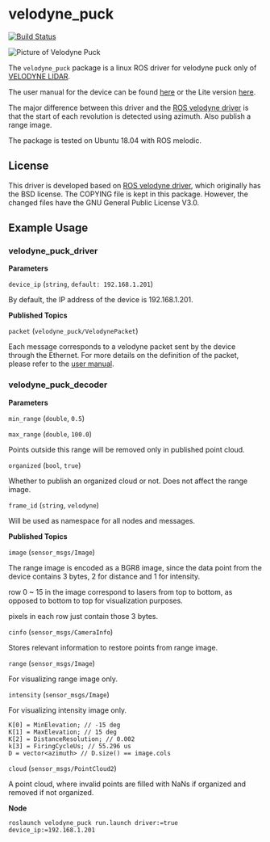 # velodyne_puck

[![Build Status](https://travis-ci.org/KumarRobotics/velodyne_puck.svg?branch=master)](https://travis-ci.org/KumarRobotics/velodyne_puck)

![Picture of Velodyne Puck](http://velodynelidar.com/images/products/vlp-16/puck.png)

The `velodyne_puck` package is a linux ROS driver for velodyne puck only of [VELODYNE LIDAR](http://velodynelidar.com/).

The user manual for the device can be found [here](http://velodynelidar.com/vlp-16.html) or the Lite version [here](http://velodynelidar.com/vlp-16-lite.html).

The major difference between this driver and the [ROS velodyne driver](http://wiki.ros.org/velodyne_driver) is that the start of each revolution is detected using azimuth. Also publish a range image.

The package is tested on Ubuntu 18.04 with ROS melodic.

## License

This driver is developed based on [ROS velodyne driver](http://wiki.ros.org/velodyne_driver), which originally has the BSD license. The COPYING file is kept in this package. However, the changed files have the GNU General Public License V3.0.

## Example Usage

### velodyne_puck_driver

**Parameters**

`device_ip` (`string`, `default: 192.168.1.201`)

By default, the IP address of the device is 192.168.1.201.

**Published Topics**

`packet` (`velodyne_puck/VelodynePacket`)

Each message corresponds to a velodyne packet sent by the device through the Ethernet. For more details on the definition of the packet, please refer to the [user manual](http://velodynelidar.com/docs/manuals/63-9243%20Rev%20B%20User%20Manual%20and%20Programming%20Guide,VLP-16.pdf).

### velodyne_puck_decoder

**Parameters**

`min_range` (`double`, `0.5`)

`max_range` (`double`, `100.0`)

Points outside this range will be removed only in published point cloud.

`organized` (`bool`, `true`)

Whether to publish an organized cloud or not. Does not affect the range image.

`frame_id` (`string`, `velodyne`)

Will be used as namespace for all nodes and messages.

**Published Topics**

`image` (`sensor_msgs/Image`)

The range image is encoded as a BGR8 image, since the data point from the device contains 3 bytes, 2 for distance and 1 for intensity.

row 0 ~ 15 in the image correspond to lasers from top to bottom, as opposed to bottom to top for visualization purposes.

pixels in each row just contain those 3 bytes.

`cinfo` (`sensor_msgs/CameraInfo`)

Stores relevant information to restore points from range image.

`range` (`sensor_msgs/Image`)

For visualizing range image only. 

`intensity` (`sensor_msgs/Image`)

For visualizing intensity image only.


```
K[0] = MinElevation; // -15 deg
K[1] = MaxElevation; // 15 deg
K[2] = DistanceResolution; // 0.002
k[3] = FiringCycleUs; // 55.296 us
D = vector<azimuth> // D.size() == image.cols
```

`cloud` (`sensor_msgs/PointCloud2`)

A point cloud, where invalid points are filled with NaNs if organized and removed if not organized.

**Node**

```
roslaunch velodyne_puck run.launch driver:=true device_ip:=192.168.1.201
```
